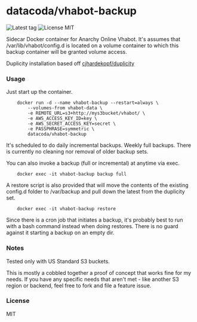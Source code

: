 datacoda/vhabot-backup
========================
![Latest tag](https://img.shields.io/github/tag/datacoda/docker-vhabot-backup.svg?style=flat)
![License MIT](https://img.shields.io/badge/license-MIT-blue.svg?style=flat)

Sidecar Docker container for Anarchy Online Vhabot.  It's assumes that /var/lib/vhabot/config.d
is located on a volume container to which this backup container will be granted volume access.

Duplicity installation based off
[cjhardekopf/duplicity](https://github.com/cjhardekopf/docker-duplicity)


### Usage

Just start up the container.

        docker run -d --name vhabot-backup --restart=always \
            --volumes-from vhabot-data \
            -e REMOTE_URL=s3+http://mys3bucket/vhabot/ \
            -e AWS_ACCESS_KEY_ID=key \
            -e AWS_SECRET_ACCESS_KEY=secret \
            -e PASSPHRASE=symmetric \
            datacoda/vhabot-backup

It's scheduled to do daily incremental backups.  Weekly full backups. There is currently no
cleaning nor removal of older backup sets.

You can also invoke a backup (full or incremental) at anytime via exec.

        docker exec -it vhabot-backup backup full

A restore script is also provided that will move the contents of the existing config.d
folder to /var/backup and pull down the latest from the duplicity set.

        docker exec -it vhabot-backup restore

Since there is a cron job that initiates a backup, it's probably best to run with a bash command 
instead when doing restores. There is no guard against it starting a backup on an empty dir.


### Notes

Tested only with US Standard S3 buckets.

This is mostly a cobbled together a proof of concept that works fine for my needs.  If you have
any specific needs that aren't met - like another S3 region or backend, feel free to fork and
file a feature issue.


### License

MIT